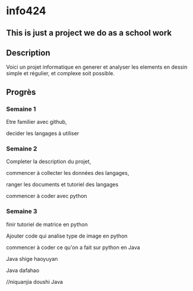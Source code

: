 # info424

## This is just a project we do as a school work

## Description
Voici un projet informatique en generer et analyser les elements en dessin simple et régulier, et complexe soit possible.

## Progrès
### Semaine 1
Etre familier avec github,

decider les langages à utiliser

### Semaine 2
Completer la description du projet,

commencer à collecter les données des langages,

ranger les documents et tutoriel des langages

commencer à coder avec python

### Semaine 3
finir tutoriel de matrice en python

Ajouter code qui analise type de image en python

commencer à coder ce qu'on a fait sur python en Java 

Java shige haoyuyan 

Java dafahao 

//niquanjia doushi Java

